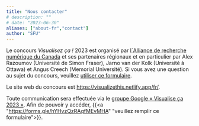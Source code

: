```yaml
---
title: "Nous contacter"
# description: ""
# date: "2023-06-30"
aliases: ["about-fr","contact"]
author: "SFU"
---
```


Le concours *Visualisez ça !* 2023 est organisé par [l´Alliance de recherche numérique du Canada](https://alliancecan.ca/fr) et ses partenaires régionaux et en particulier par Alex Razoumov (Université de Simon Fraser), Jarno van der Kolk (Université à Ottawa) et Angus Creech (Memorial Université). Si vous avez une question au sujet du concours, veuillez [utiliser ce formulaire](https://forms.gle/kLo2mL5NM2FMtXoz9).

Le site web du concours est https://visualizethis.netlify.app/fr/.

Toute communication sera effectuée via le [groupe Google « Visualise ça 2023 »](https://groups.google.com/d/forum/visualize-this-2023). Afin de pouvoir y accéder, {{<a "https://forms.gle/hYHvzQzRAqfMEvMHA" "veuillez remplir ce formulaire">}}.
